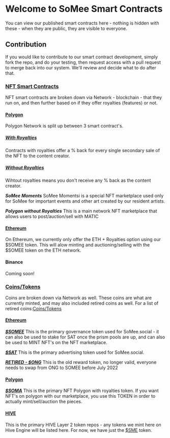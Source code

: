 # Welcome to SoMee Smart Contracts

You can view our published smart contracts here -  nothing is hidden with these - when they are public, they are visible to everyone.

## Contribution

If you would like to contribute to our smart contract development, simply fork the repo, and do your testing, then request access with a pull request to merge back into our system. We'll review and decide what to do after that.

### [NFT Smart Contracts](https://github.com/onG-social/smart-contracts/tree/master/NFT)

NFT smart contracts are broken down via Network - blockchain - that they run on, and then further based on if they offer royalties (features) or not.

#### [Polygon](https://github.com/onG-social/smart-contracts/tree/master/NFT/Polygon)

Polygon Network is split up between 3 smart contract's.

##### [With Royalties](https://github.com/onG-social/smart-contracts/tree/master/NFT/Polygon/With%20Royalties)

Contracts with royalties offer a % back for every single secondary sale of the NFT to the content creator.

##### [Without Royalties](https://github.com/onG-social/smart-contracts/tree/master/NFT/Polygon/Without%20Royalties)

Wihtout royalties means you don't receive any % back as the content creator.

***SoMee Moments***
SoMee Momentsi is a special NFT marketplace used only for SoMee for important events and other art created by our resident artists.

***Polygon without Royalties***
This is a main network NFT marketplace that allows users to post/auction/sell with MATIC

#### [Ethereum](https://github.com/onG-social/smart-contracts/tree/master/NFT/Ethereum)

On Ethereum, we currently only offer the ETH + Royalties option using our $SOMEE token. This will alow minting and auctioning/selling with the $SOMEE token on the ETH network.

#### Binance

Coming soon!

### [Coins/Tokens](https://github.com/onG-social/smart-contracts/tree/master/COINS)

Coins are broken down via Network as well. These coins are what are currently minted, and may also included retired coins as well. For a list of retired coins:[Coins/Tokens](https://github.com/onG-social/smart-contracts/tree/master/COINS/Ethereum/RETIRED/)

#### [Ethereum](https://github.com/onG-social/smart-contracts/tree/master/COINS/Ethereum)

***[$SOMEE](https://github.com/onG-social/smart-contracts/tree/master/COINS/Ethereum/SOMEE)***
This is the primary governance token used for SoMee.social - it can also be used to stake for SAT once the prism pools are up, and can also be used to MINT NFT's on the NFT marketplace.

***[$SAT](https://github.com/onG-social/smart-contracts/tree/master/COINS/Ethereum/SAT)***
This is the primary advertising token used for SoMee.social.

***[RETIRED - $ONG](https://github.com/onG-social/smart-contracts/tree/master/COINS/Ethereum/RETIRED/ONG)***
This is the old reward token, no longer valid, everyone needs to swap from ONG to SOMEE before July 2022

#### [Polygon](https://github.com/onG-social/smart-contracts/tree/master/COINS/Polygon)

***[$SOMA](https://github.com/onG-social/smart-contracts/tree/master/COINS/Polygon/SOMA)***
This is the primary NFT Polygon with royalties token. If you want NFT's on polygon with our marketplace, you use this TOKEN in order to actually mint/sell/auction the pieces.

#### [HIVE](https://github.com/onG-social/smart-contracts/tree/master/COINS/HIVE)
This is the primary HIVE Layer 2 token repos - any tokens we mint here on Hive Engine will be listed here. For now, we have just the [$SME](https://github.com/onG-social/smart-contracts/tree/master/COINS/HIVE/SME.md) token.
